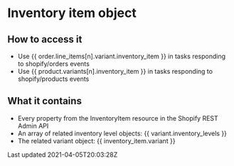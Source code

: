# Inventory item object

## How to access it

- Use {{ order.line\_items[n].variant.inventory\_item }} in tasks responding to shopify/orders events
- Use {{ product.variants[n].inventory\_item }} in tasks responding to shopify/products events

## What it contains

- Every property from the InventoryItem resource in the Shopify REST Admin API
- An array of related inventory level objects: {{ variant.inventory\_levels }}
- The related variant object: {{ inventory\_item.variant }}

Last updated 2021-04-05T20:03:28Z